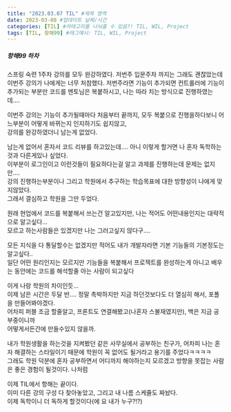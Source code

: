 ```yaml
---
title: "2023.03.07 TIL" #제목 영역
date: 2023-03-08 #업데이트 날짜/시간
categories: [TIL] #카테고리를 나눠줄 수 있음?! TIL, WIL, Project
tags: [TIL, 항해99] #태그예시: TIL, WIL, Project
---
```


<h5><strong>항해99 하차</strong></h5>
스프링 숙련 1주차 강의를 모두 완강하였다.   
저번주 입문주차 까지는 그래도 괜찮았는데 이번주 강의가 나에게는 너무 처참했다.   
저번주라면 기능이 추가되면 컨트롤러에 기능이 추가되는 부분만 코드를 멘토님은 복붙하시고,   
나는 따라 치는 방식으로 진행하였는데....

이번주 강의는 기능이 추가될때마다 처음부터 끝까지, 모두 복붙으로 진행을하다보니 어느부분이 어떻게 바뀌는지 인지하기도 쉽지않고,  
강의를 완강하였더니 남는게 없었다.

남는게 없어서 혼자서 코드 리뷰를 하고있는데.... 아니 이렇게 할거면 나 혼자 독학하는것과 다른게있나 싶었다.  
이부분이 로그인이고 이런것들이 필요하다는걸 알고 과제를 진행하는데 문제는 없지만....  
강의 진행하는부분이나 그리고 학원에서 추구하는 학습목표에 대한 방향성이 나에게 맞지않았다.  
그래서 결심하고 학원을 그만 두었다.

원래 현업에서 코드를 복붙해서 쓰는건 알고있지만, 나는 적어도 어떤내용인지는 대략적으로 알고싶다...  
모르고 하는사람들은 있겠지만 나는 그러고싶지 않다구....

모든 지식을 다 통달할수는 없겠지만 적어도 내가 개발자라면 기본 기능들의 기본정도는 알고싶다..  
일단 어떤 원리인지는 모르지만 기능들을 복붙해서 프로젝트를 완성하는게 아니고 배우는 동안에는 코드를 해석할줄 아는 사람이 되고싶다

이게 나랑 학원의 차이인듯...  
이제 남은 시간은 두달 반.... 정말 촉박하지만 지금 하던것보다도 더 열심히 해서, 포폴을 만들어봐야겠다.  
어차피 퍼블 조금 할줄알고, 프론트도 연결해봤고(나혼자 스불재였지만), 백은 지금 공부중이니까  
어떻게서든간에 만들수있지 않을까.

내가 학원생활을 하는것을 지켜봤던 같은 사무실에서 공부하는 친구가, 어차피 나는 혼자 해결하는 스타일이기 때문에 학원이 꼭 없어도 될거라고 용기를 주었다ㅋㅋㅋㅋ  
그래도 학원 덕분에 혼자 공부하면서 어디까지 해야하는지 모르겠고 방향을 못잡는 사람은 좋은 경험이 될것이다. 나처럼

이제 TIL에서 항해는 끝이다.  
이미 다른 강의 구성 다 찾아놓았고, 그리고 내 나름 스케쥴도 짜놨다.  
이제 독학이니 더 독하게 할것이다(에 요 내가 누구?!?)
